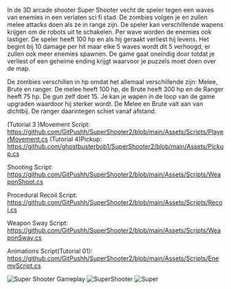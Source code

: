 In de 3D arcade shooter Super Shooter vecht de speler tegen een waves van enemies in een verlaten sci fi stad. De zombies volgen je en zullen melee attacks doen als ze in range zijn. De speler kan verschillende wapens krijgen om de robots uit te schakelen. Per wave worden de enemies ook lastiger. De speler heeft 100 hp en als hij geraakt verliest hij levens. Het begint bij 10 damage per hit maar elke 5 waves wordt dit 5 verhoogd, er zullen ook meer enemies spawnen. De game gaat oneindig door totdat je verliest of een geheime ending krijgt waarvoor je puzzels moet doen over de map.



De zombies verschillen in hp omdat het allemaal verschillende zijn: Melee, Brute en ranger. De melee heeft 100 hp, de Brute heeft 300 hp en de Ranger heeft 75 hp. De gun zelf doet 15. Je kan je wapen in de loop van de game upgraden waardoor hij sterker wordt. De Melee en Brute valt aan van dichtbij. De ranger daarintegen schiet vanaf afstand.

(Tutorial 3 )Movement Script: https://github.com/GitPushh/SuperShooter2/blob/main/Assets/Scripts/PlayerMovement.cs
(Tutorial 4)Pickup: https://github.com/ghostbusterbob1/SuperShooter2/blob/main/Assets/Pickup.cs

Shooting Script: https://github.com/GitPushh/SuperShooter2/blob/main/Assets/Scripts/WeaponShoot.cs

Procedural Recoil Script: https://github.com/GitPushh/SuperShooter2/blob/main/Assets/Scripts/Recoi.cs

Weapon Sway Script: https://github.com/GitPushh/SuperShooter2/blob/main/Assets/Scripts/WeaponSway.cs

Animations Script(Tutorial 01): https://github.com/GitPushh/SuperShooter2/blob/main/Assets/Scripts/EnemyScript.cs

![Super Shooter Gameplay](https://github.com/GitPushh/SuperShooter2/blob/main/ezgif-2813284bf95778%20(2).gif)
![SuperShooter](https://github.com/ghostbusterbob1/SuperShooter2/blob/main/ezgif-8b4b6d819fd14c.gif)
![Super](https://github.com/ghostbusterbob1/SuperShooter2/blob/main/2025-03-28%2009-19-17.gif)




